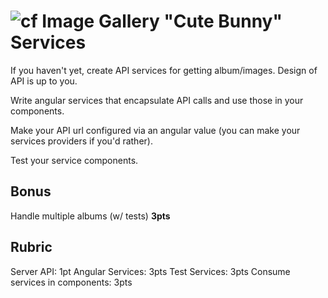 ![cf](http://i.imgur.com/7v5ASc8.png) Image Gallery "Cute Bunny" Services
===

If you haven't yet, create API services for getting album/images. Design of API is up to you.

Write angular services that encapsulate API calls and use those in your components.

Make your API url configured via an angular value (you can make your services providers if you'd rather).

Test your service components.

## Bonus
Handle multiple albums (w/ tests) **3pts**

## Rubric
Server API: 1pt
Angular Services: 3pts
Test Services: 3pts
Consume services in components: 3pts
  
